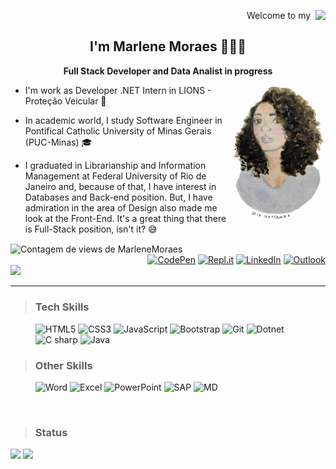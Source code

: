 <p align="right"> Welcome to my &nbsp;<img align="right" src="https://img.shields.io/badge/-GitHub-333333?style=for-the-badge&logo=GitHub"></p>



<h2 align="center">I'm Marlene Moraes 👩🏽‍💻</h2> 

<p align="center"><b>Full Stack Developer and Data Analist in progress</b></p>  


- <img src=".\img\MarleneMoraes_por_NanciYin.png" alt="Marlene em aquarela por Nanci Yin"  width="150px" align="right"/> I'm work as Developer .NET Intern in LIONS - Proteção Veicular 🦁

- In academic world, I study Software Engineer in Pontifical Catholic University of Minas Gerais (PUC-Minas) 🎓

- I graduated in Librarianship and Information Management at Federal University of Rio de Janeiro and, because of that, I have interest in Databases and Back-end position. But, I have admiration in the area of Design also made me look at the Front-End. It's a great thing that there is Full-Stack position, isn't it? 😅

  

<img align="center" src="https://komarev.com/ghpvc/?username=marlenemoraes&color=blueviolet" alt="Contagem de views de MarleneMoraes"/>



<div class="socialmedia" align="right">
    <a href="https://codepen.io/marlenemoraes" target="blank"><img src="https://img.shields.io/badge/-CodePen-333333?style=flat&logo=CodePen" alt="CodePen"></a>
    <a href="https://replit.com/@MarleneMoraes" target="blank"><img src="https://img.shields.io/badge/-Repl.it-333333?style=flat&logo=Repl.it" alt="Repl.it"></a>
    <a href="https://www.linkedin.com/in/marlenemoraes/" target="blank"><img src="https://img.shields.io/badge/-LinkedIn-333333?style=flat&logo=LinkedIn"alt="LinkedIn"></a>
     <a href="mailto: marlenevmoraes@outlook.com" target="blank"><img src="https://img.shields.io/badge/-Microsoft_Outlook-333333?style=flat&logo=microsoft-outlook"alt="Outlook"></a>
</div>
<div class="README-languages">
    <a href="https://github.com/MarleneMoraes/marlenemoraes/blob/main/README.md"><img src="https://img.shields.io/badge/Portugu%C3%AAs%20do%20Brasil%20-%23323330.svg?&style=for-the-badge&logo=brazil&color=#033202" /></a>
</div>


***



> ### Tech Skills

<div class="skills">
    <figure>
        <img src="https://img.shields.io/badge/HTML5-E34F26?style=for-the-badge&logo=html5&logoColor=white" alt="HTML5" />
        <img src="https://img.shields.io/badge/CSS3-1572B6?style=for-the-badge&logo=css3&logoColor=white" alt="CSS3" />
        <img src="https://img.shields.io/badge/JavaScript-F7DF1E?style=for-the-badge&logo=javascript&logoColor=black" alt="JavaScript" />
         <img src="https://img.shields.io/badge/Bootstrap-563D7C?style=for-the-badge&logo=bootstrap&logoColor=white" alt="Bootstrap" />
        <img src="https://img.shields.io/badge/Git-ED8B00?style=for-the-badge&logo=git&logoColor=white" alt="Git"/>
        <img src="https://img.shields.io/badge/.NET-5C2D91?style=for-the-badge&logo=.net&logoColor=white" alt="Dotnet"/>
        <img src="https://img.shields.io/badge/C%23-239120?style=for-the-badge&logo=c-sharp&logoColor=white" alt="C sharp" />
       <img src="https://img.shields.io/badge/Java-ED8B00?style=for-the-badge&logo=java&logoColor=white" alt="Java" />
    </figure>
</div>



> ### Other Skills

<div class="otherskills">
    <figure>
   		<img src="https://img.shields.io/badge/Microsoft_Word-2B579A?style=for-the-badge&logo=microsoft-word&logoColor=white" alt="Word" />
        <img src="https://img.shields.io/badge/Microsoft_Excel-217346?style=for-the-badge&logo=microsoft-excel&logoColor=white" alt="Excel" />
        <img src="https://img.shields.io/badge/Microsoft_PowerPoint-B7472A?style=for-the-badge&logo=microsoft-powerpoint&logoColor=white" alt="PowerPoint">
        <img src="https://img.shields.io/badge/SAP-0FAAFF?style=for-the-badge&logo=sap&logoColor=white" alt="SAP">
        <img src="https://img.shields.io/badge/Markdown-000000?style=for-the-badge&logo=markdown&logoColor=white" alt="MD">
    </figure>
</div>
<br/>

> ### Status

<img height="195em" src="https://github-readme-stats-eight-theta.vercel.app/api?username=marlenemoraes&show_icons=true&theme=tokyonight&include_all_commits=true&count_private=true"/>



<img height="400em" src="https://github-readme-stats.vercel.app/api/top-langs/?username=marlenemoraes&layout&hide=html,css&theme=tokyonight">

